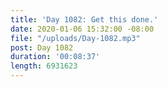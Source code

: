 ```yaml
---
title: 'Day 1082: Get this done.'
date: 2020-01-06 15:32:00 -08:00
file: "/uploads/Day-1082.mp3"
post: Day 1082
duration: '00:08:37'
length: 6931623
---
```


